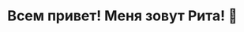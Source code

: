 <div class="container">
  <style>
    .container {
      display: flex;
      flex-direction: column;
      align-items: center;
  </style>
  <h1 class="title">Всем привет! Меня зовут Рита! 💖</h1>
</div>

